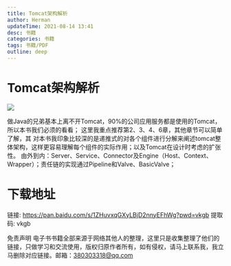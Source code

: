 ```yaml
---
title: Tomcat架构解析
author: Herman
updateTime: 2021-08-14 13:41
desc: 书籍
categories: 书籍
tags: 书籍/PDF
outline: deep
---
```


# Tomcat架构解析

![](https://cdn.jsdelivr.net/gh/silently9527/images//008i3skNgy1guana97qzmj607i09e3yg02.jpg)

做Java的兄弟基本上离不开Tomcat，90%的公司应用服务都是使用的Tomcat，所以本书我们必须的看看； 这里我重点推荐第2、3、4、6章，其他章节可以简单了解，其
对本书我印象比较深的是递推式的对各个组件进行分解来阐述tomcat整体架构，这样更容易理解每个组件的实际作用；以及Tomcat在设计时考虑的扩张性。
由外到内：Server、Service、Connector及Engine（Host、Context、Wrapper）；责任链的实现通过Pipeline和Valve、BasicValve；



# 下载地址
链接: https://pan.baidu.com/s/1ZHuvxqGXyLBjD2nnyEFhWg?pwd=vkgb 提取码: vkgb


免责声明
电子书书籍全部来源于网络其他人的整理，这里只是收集整理了他们的链接，只做学习和交流使用，版权归原作者所有，如有侵权，请马上联系我，我立马删除对应链接。邮箱：380303318@qq.com

